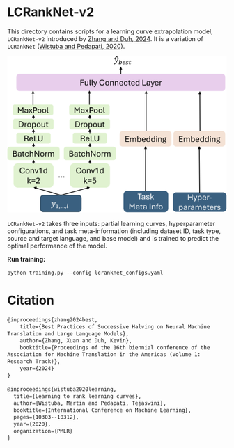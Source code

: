 # LCRankNet-v2

This directory contains scripts for a learning curve extrapolation model, `LCRankNet-v2` introduced by [Zhang and Duh, 2024](https://www.cs.jhu.edu/~xzhan138/papers/AMTA2024_LC.pdf). It is a variation of `LCRankNet` ([Wistuba and Pedapati, 2020](https://arxiv.org/pdf/2006.03361)).

<img src="images/lcranknet_v2.png" alt="LCRankNet-v2" title="Architecture LCRankNet-v2." width="550" height="360">

`LCRankNet-v2` takes three inputs: partial learning curves, hyperparameter configurations, and task meta-information (including dataset ID, task type, source and target language, and base model) and is trained to predict the optimal performance of the model.

**Run training:**

```
python training.py --config lcranknet_configs.yaml
```

# Citation
```
@inproceedings{zhang2024best,
  	title={Best Practices of Successive Halving on Neural Machine Translation and Large Language Models},
  	author={Zhang, Xuan and Duh, Kevin},
  	booktitle={Proceedings of the 16th biennial conference of the Association for Machine Translation in the Americas (Volume 1: Research Track)},
  	year={2024}
}

@inproceedings{wistuba2020learning,
  title={Learning to rank learning curves},
  author={Wistuba, Martin and Pedapati, Tejaswini},
  booktitle={International Conference on Machine Learning},
  pages={10303--10312},
  year={2020},
  organization={PMLR}
}
```